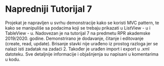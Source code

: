 # Napredniji Tutorijal 7

Projekat je napravljen u svrhu demonstracije kako se koristi MVC pattern, te kako se manipuliše sa podacima koji se trebaju prikazati u ListView - u i TableView - u. Nadovezan je na tutorijal 7 na predmetu RPR akademske 2019/2020. godine. Demonstrirano je dodavanje, čitanje i editovanje (create, read, update). Brisanje stavki nije urađeno iz prostog razloga jer se nalazi isti zadatak na zadaći 2. Također je urađen import i export u .xml datoteku. Sve detaljnije informacije i objašnjenja su napisani u komentarima u kodu.
